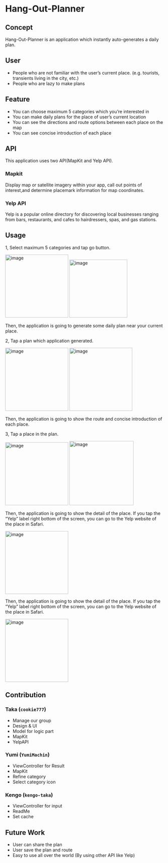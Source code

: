 # Hang-Out-Planner

## Concept
Hang-Out-Planner is an application which instantly auto-generates a daily plan.

## User
- People who are not familiar with the user’s current place.                                  (e.g. tourists, transients living in the city, etc.)
- People who are lazy to make plans

## Feature
- You can choose maximum 5 categories which you’re interested in
- You can make daily plans for the place of user’s current location
- You can see the directions and route options between each place on the map 
- You can see concise introduction of each place


## API
This application uses two API(MapKit and Yelp API).
### Mapkit
Display map or satellite imagery within your app, call out points of interest,and determine placemark information for map coordinates.


### Yelp API
Yelp is a popular online directory for discovering local businesses ranging from bars, restaurants, and cafes to hairdressers, spas, and gas stations.


## Usage
1, Select maximum 5 categories and tap go button.

<img width="200" alt="image" src="https://user-images.githubusercontent.com/60034714/106366955-f90ebe00-62f3-11eb-8bc4-b8d37ebff380.png">     

<img width="184" alt="image" src="https://user-images.githubusercontent.com/60034714/106366969-2491a880-62f4-11eb-8fa1-daaa2c2e5985.png">

Then, the application is going to generate some daily plan near your current place.

2, Tap a plan which application generated.

<img width="200" alt="image" src="https://user-images.githubusercontent.com/60034714/106366972-28252f80-62f4-11eb-95d0-c99bbbb6c383.png">

<img width="200" alt="image" src="https://user-images.githubusercontent.com/60034714/106366973-2b202000-62f4-11eb-94a6-595819e9aa5f.png">

Then, the application is going to show the route and concise introduction of each place.

3, Tap a place in the plan.

<img width="200" alt="image" src="https://user-images.githubusercontent.com/60034714/106366977-2e1b1080-62f4-11eb-8247-a533ad26deb3.png">

<img width="204" alt="image" src="https://user-images.githubusercontent.com/60034714/106366979-307d6a80-62f4-11eb-81c8-a25afedba572.png">

Then, the application is going to show the detail of the place. If you tap the “Yelp” label right bottom of the screen, you can go to the Yelp website of the place in Safari.


<img width="200" alt="image" src="https://user-images.githubusercontent.com/60034714/106366981-33785b00-62f4-11eb-9a64-1258575cf92f.png">

Then, the application is going to show the detail of the place. If you tap the “Yelp” label right bottom of the screen, you can go to the Yelp website of the place in Safari.

<img width="200" alt="image" src="https://user-images.githubusercontent.com/60034714/106367428-7556d080-62f7-11eb-8e29-8e38a6889032.png">

## Contribution

### Taka (`cookie777`)
- Manage our group  
- Design & UI
- Model for logic part 
- MapKit
- YelpAPI

### Yumi (`YumiMachin`)
- ViewController for Result
- MapKit
- Refine category
- Select category icon


### Kengo (`kengo-taka`)
- ViewController for input
- ReadMe
- Set cache


## Future Work
- User can share the plan 
- User save the plan and route
- Easy to use all over the world (By using other API like Yelp)

